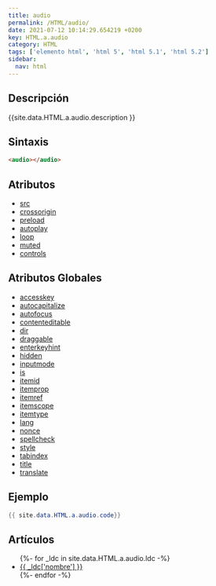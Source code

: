 ```yaml
---
title: audio
permalink: /HTML/audio/
date: 2021-07-12 10:14:29.654219 +0200
key: HTML.a.audio
category: HTML
tags: ['elemento html', 'html 5', 'html 5.1', 'html 5.2']
sidebar: 
  nav: html
---
```


## Descripción
{{site.data.HTML.a.audio.description }}

## Sintaxis
~~~html
<audio></audio>
~~~

## Atributos
* [src](/HTML/audio/src/)
* [crossorigin](/HTML/audio/crossorigin/)
* [preload](/HTML/audio/preload/)
* [autoplay](/HTML/audio/autoplay/)
* [loop](/HTML/audio/loop/)
* [muted](/HTML/audio/muted/)
* [controls](/HTML/audio/controls/)

## Atributos Globales
* [accesskey](/HTML/accesskey/)
* [autocapitalize](/HTML/autocapitalize/)
* [autofocus](/HTML/autofocus/)
* [contenteditable](/HTML/contenteditable/)
* [dir](/HTML/dir/)
* [draggable](/HTML/draggable/)
* [enterkeyhint](/HTML/enterkeyhint/)
* [hidden](/HTML/hidden/)
* [inputmode](/HTML/inputmode/)
* [is](/HTML/is/)
* [itemid](/HTML/itemid/)
* [itemprop](/HTML/itemprop/)
* [itemref](/HTML/itemref/)
* [itemscope](/HTML/itemscope/)
* [itemtype](/HTML/itemtype/)
* [lang](/HTML/lang/)
* [nonce](/HTML/nonce/)
* [spellcheck](/HTML/spellcheck/)
* [style](/HTML/style/)
* [tabindex](/HTML/tabindex/)
* [title](/HTML/title/)
* [translate](/HTML/translate/)

## Ejemplo
~~~java
{{ site.data.HTML.a.audio.code}}
~~~

## Artículos
<ul>
{%- for _ldc in site.data.HTML.a.audio.ldc -%}
   <li>
       <a href="{{_ldc['url'] }}">{{ _ldc['nombre'] }}</a>
   </li>
{%- endfor -%}
</ul>
